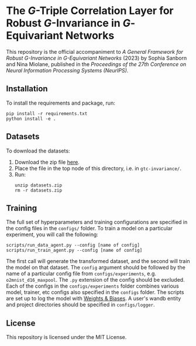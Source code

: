 # The $G$-Triple Correlation Layer for Robust $G$-Invariance in $G$-Equivariant Networks

This repository is the official accompaniment to _A General Framework for Robust G-Invariance in G-Equivariant Networks_ (2023) by Sophia Sanborn and Nina Miolane, published in the _Proceedings of the 27th Conference on Neural Information Processing Systems (NeurIPS)._

## Installation

To install the requirements and package, run:

```
pip install -r requirements.txt
python install -e .
```

## Datasets

To download the datasets:

1. Download the zip file [here](https://drive.google.com/file/d/1zXDnPNlzo5uTfYo97RlKIDHstaWVQD3L/view?usp=sharing).
2. Place the file in the top node of this directory, i.e. in `gtc-invariance/`.
3. Run:
    ```
    unzip datasets.zip
    rm -r datasets.zip
    ```

## Training

The full set of hyperparameters and training configurations are specified in the config files in the ```configs/``` folder. To train a model on a particular experiment, you will call the following:

```
scripts/run_data_agent.py --config [name of config]
scripts/run_train_agent.py --config [name of config]
```

The first call will generate the transformed dataset, and the second will train the model on that dataset. The `config` argument should be followed by the name of a particular config file from `configs/experiments`, e.g. `o2mnist_d16_maxpool`. The `.py` extension of the config should be excluded. Each of the configs in the `configs/experiments` folder combines various model, trainer, etc configs also specified in the `configs` folder. The scripts are set up to log the model with [Weights & Biases](https://wandb.ai/). A user's wandb entity and project directories should be specified in `configs/logger`.

## License

This repository is licensed under the MIT License.  
